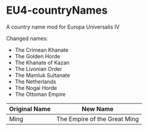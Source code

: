 # EU4-countryNames
A country name mod for Europa Universalis IV

Changed names:
* The Crimean Khanate
* The Golden Horde
* The Khanate of Kazan
* The Livonian Order
* The Mamluk Sultanate
* The Netherlands
* The Nogai Horde
* The Ottoman Empire

Original Name | New Name
------------- | --------
Ming | The Empire of the Great Ming
